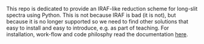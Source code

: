 This repo is dedicated to provide an IRAF-like reduction scheme for long-slit spectra using Python. This is not because IRAF is bad (it is not), but because it is no longer supported so we need to find other solutions that easy to install and easy to introduce, e.g. as part of teaching. For installation, work-flow and code philosphy read the documentation [here](https://keheintz.github.io/PyReduc/).
